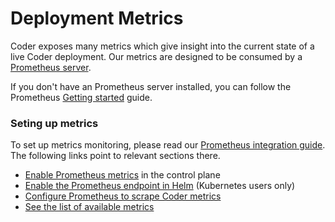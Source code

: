# Deployment Metrics

Coder exposes many metrics which give insight into the current state of a live Coder deployment. Our metrics are designed to be consumed by a [Prometheus server](https://prometheus.io/).

If you don't have an Prometheus server installed, you can follow the Prometheus
[Getting started](https://prometheus.io/docs/prometheus/latest/getting_started/)
guide.

### Seting up metrics

To set up metrics monitoring, please read our [Prometheus integration guide](../integrations/prometheus.md). The following links point to relevant sections there.

- [Enable Prometheus metrics](../integrations/prometheus.md#enable-prometheus-metrics) in the control plane
- [Enable the Prometheus endpoint in Helm](../integrations/prometheus.md#kubernetes-deployment) (Kubernetes users only)
- [Configure Prometheus to scrape Coder metrics](../integrations/prometheus.md#prometheus-configuration)
- [See the list of available metrics](../integrations/prometheus.md#available-metrics)
